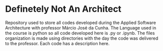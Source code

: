 # Definetely Not An Architect

Repository used to store all codes developed during the Applied Software Architecture with professor Márcio José da Cunha. The Language used in the course is python so all code developed here is .py or .ipynb. The files organization is made using directories with the day the code was delivered to the professor. Each code has a description here. 
